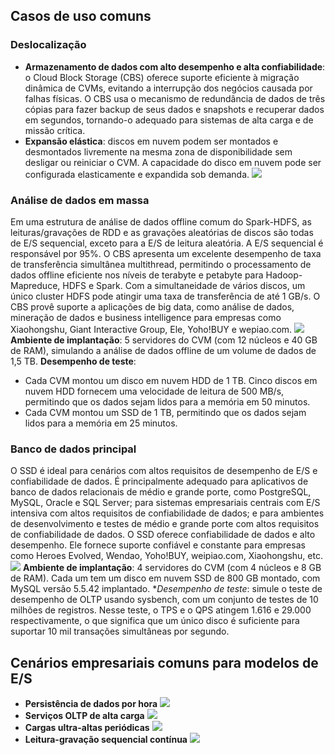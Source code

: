 ## Casos de uso comuns
### Deslocalização
- **Armazenamento de dados com alto desempenho e alta confiabilidade**: o Cloud Block Storage (CBS) oferece suporte eficiente à migração dinâmica de CVMs, evitando a interrupção dos negócios causada por falhas físicas. O CBS usa o mecanismo de redundância de dados de três cópias para fazer backup de seus dados e snapshots e recuperar dados em segundos, tornando-o adequado para sistemas de alta carga e de missão crítica.
- **Expansão elástica**: discos em nuvem podem ser montados e desmontados livremente na mesma zona de disponibilidade sem desligar ou reiniciar o CVM. A capacidade do disco em nuvem pode ser configurada elasticamente e expandida sob demanda.
![](https://main.qcloudimg.com/raw/1cdbb7fadac1aa88d823eba12a106522.png)

### Análise de dados em massa
Em uma estrutura de análise de dados offline comum do Spark-HDFS, as leituras/gravações de RDD e as gravações aleatórias de discos são todas de E/S sequencial, exceto para a E/S de leitura aleatória. A E/S sequencial é responsável por 95%. O CBS apresenta um excelente desempenho de taxa de transferência simultânea multithread, permitindo o processamento de dados offline eficiente nos níveis de terabyte e petabyte para Hadoop-Mapreduce, HDFS e Spark.
Com a simultaneidade de vários discos, um único cluster HDFS pode atingir uma taxa de transferência de até 1 GB/s.
O CBS provê suporte a aplicações de big data, como análise de dados, mineração de dados e business intelligence para empresas como Xiaohongshu, Giant Interactive Group, Ele, Yoho!BUY e wepiao.com.
![](https://main.qcloudimg.com/raw/4be675dc660f05c9a7fcd35d9e83973d.png)
**Ambiente de implantação**: 5 servidores do CVM (com 12 núcleos e 40 GB de RAM), simulando a análise de dados offline de um volume de dados de 1,5 TB.
**Desempenho de teste**:

- Cada CVM montou um disco em nuvem HDD de 1 TB. Cinco discos em nuvem HDD fornecem uma velocidade de leitura de 500 MB/s, permitindo que os dados sejam lidos para a memória em 50 minutos.
- Cada CVM montou um SSD de 1 TB, permitindo que os dados sejam lidos para a memória em 25 minutos.

### Banco de dados principal
O SSD é ideal para cenários com altos requisitos de desempenho de E/S e confiabilidade de dados. É principalmente adequado para aplicativos de banco de dados relacionais de médio e grande porte, como PostgreSQL, MySQL, Oracle e SQL Server; para sistemas empresariais centrais com E/S intensiva com altos requisitos de confiabilidade de dados; e para ambientes de desenvolvimento e testes de médio e grande porte com altos requisitos de confiabilidade de dados.
O SSD oferece confiabilidade de dados e alto desempenho. Ele fornece suporte confiável e constante para empresas como Heroes Evolved, Wendao, Yoho!BUY, weipiao.com, Xiaohongshu, etc.
![](https://main.qcloudimg.com/raw/a826f514194aad6d398069b00ab817da.png)
**Ambiente de implantação**: 4 servidores do CVM (com 4 núcleos e 8 GB de RAM). Cada um tem um disco em nuvem SSD de 800 GB montado, com MySQL versão 5.5.42 implantado.
**Desempenho de teste*: simule o teste de desempenho de OLTP usando sysbench, com um conjunto de testes de 10 milhões de registros. Nesse teste, o TPS e o QPS atingem 1.616 e 29.000 respectivamente, o que significa que um único disco é suficiente para suportar 10 mil transações simultâneas por segundo.



## Cenários empresariais comuns para modelos de E/S
- **Persistência de dados por hora**
![](https://main.qcloudimg.com/raw/11e16a3ee744c3cdd313de199b461881.png)
- **Serviços OLTP de alta carga**
![](https://main.qcloudimg.com/raw/a835908f6a9bcaf8407a299607d33dee.png)
- **Cargas ultra-altas periódicas**
![](https://main.qcloudimg.com/raw/66b6e76d8cc2d477698a21e12cffff8d.png)
- **Leitura-gravação sequencial contínua**
![](https://main.qcloudimg.com/raw/f08c8eb9b38a1bf0a94cec35fea5538e.png)
